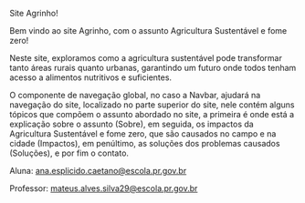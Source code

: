 Site Agrinho!

Bem vindo ao site Agrinho, com o assunto Agricultura Sustentável e fome zero!

Neste site, exploramos como a agricultura sustentável pode transformar tanto áreas rurais quanto urbanas, garantindo um futuro onde todos tenham acesso a alimentos 
nutritivos e suficientes.

O componente de navegação global, no caso a Navbar, ajudará na navegação do site, localizado no parte superior do site, nele contém alguns tópicos que compõem o assunto abordado no site,
a primeira é onde está a explicação sobre o assunto (Sobre), em seguida, os impactos da Agricultura Sustentável e fome zero, que são causados no campo e na cidade (Impactos), em penúltimo,
as soluções dos problemas causados (Soluções), e por fim o contato.

Aluna:
ana.esplicido.caetano@escola.pr.gov.br

Professor:
mateus.alves.silva29@escola.pr.gov.br
